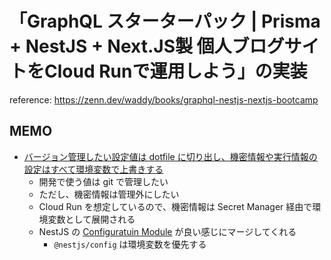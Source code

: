 # 「GraphQL スターターパック | Prisma + NestJS + Next.JS製 個人ブログサイトをCloud Runで運用しよう」の実装

reference: https://zenn.dev/waddy/books/graphql-nestjs-nextjs-bootcamp

## MEMO

* [バージョン管理したい設定値は dotfile に切り出し、機密情報や実行情報の設定はすべて環境変数で上書きする](https://zenn.dev/waddy/books/graphql-nestjs-nextjs-bootcamp/viewer/nestjs_configration#:~:text=%E3%83%90%E3%83%BC%E3%82%B8%E3%83%A7%E3%83%B3%E7%AE%A1%E7%90%86%E3%81%97%E3%81%9F%E3%81%84%E8%A8%AD%E5%AE%9A%E5%80%A4%E3%81%AFdotenv%E3%81%A7%E7%AE%A1%E7%90%86%E3%81%97%E3%80%81%E6%A9%9F%E5%AF%86%E6%83%85%E5%A0%B1%E3%82%84%E5%AE%9F%E8%A1%8C%E7%92%B0%E5%A2%83%E3%81%AE%E8%A8%AD%E5%AE%9A%E3%81%AF%E3%81%99%E3%81%B9%E3%81%A6%E7%92%B0%E5%A2%83%E5%A4%89%E6%95%B0%E4%B8%8A%E6%9B%B8%E3%81%8D%E3%81%99%E3%82%8B%E3%80%82%E3%81%93%E3%81%AE%E6%96%B9%E9%87%9D%E3%82%92%E5%9F%BA%E6%9C%AC%E3%81%AB%E3%81%99%E3%82%8C%E3%81%B0%E3%82%B7%E3%83%B3%E3%83%97%E3%83%AB%E3%81%AB%E8%A8%AD%E5%AE%9A%E3%81%A7%E3%81%8D%E3%81%9D%E3%81%86%E3%81%A7%E3%81%99%E3%80%82)
  * 開発で使う値は git で管理したい
  * ただし、機密情報は管理外にしたい
  * Cloud Run を想定しているので、機密情報は Secret Manager 経由で環境変数として展開される
  * NestJS の [Configuratuin Module](https://github.com/nestjs/config) が良い感じにマージしてくれる
    * `@nestjs/config` は環境変数を優先する
